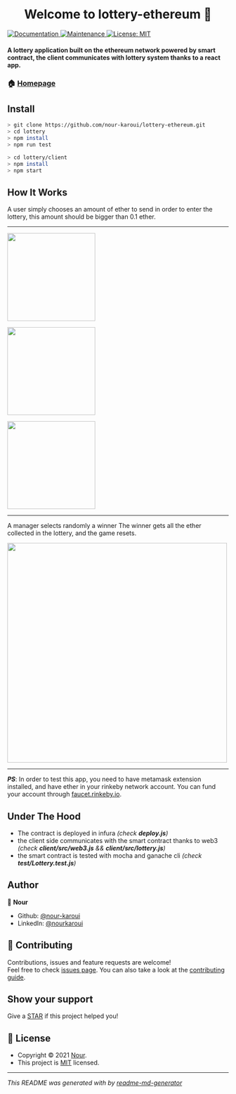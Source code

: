 <h1 align="center">Welcome to lottery-ethereum 👋</h1>
<p>
  <a href="https://github.com/nour-karoui/lottery-ethereum#readme" target="_blank">
    <img alt="Documentation" src="https://img.shields.io/badge/documentation-yes-brightgreen.svg" />
  </a>
  <a href="https://github.com/nour-karoui/lottery-ethereum/graphs/commit-activity" target="_blank">
    <img alt="Maintenance" src="https://img.shields.io/badge/Maintained%3F-yes-green.svg" />
  </a>
  <a href="https://github.com/nour-karoui/lottery-ethereum/blob/master/LICENSE" target="_blank">
    <img alt="License: MIT" src="https://img.shields.io/github/license/bishkou/password-pwnd" />
  </a>
</p>

#### A lottery application built on the ethereum network powered by smart contract, the client communicates with lottery system thanks to a react app.


### 🏠 [Homepage](https://github.com/nour-karoui/lottery-ethereum)


## Install

```sh
> git clone https://github.com/nour-karoui/lottery-ethereum.git
> cd lottery
> npm install
> npm run test

> cd lottery/client
> npm install
> npm start
```

## How It Works

A user simply chooses an amount of ether to send in order to enter the lottery, this amount should be bigger than 0.1 ether.
<hr />

<img src="https://user-images.githubusercontent.com/47257753/127235467-05818ad8-eda9-4312-8cc8-b740926d372c.png" width="200px" /> 
<p></p>
<img src="https://user-images.githubusercontent.com/47257753/127235533-e245f73d-423b-4c35-8cd4-0de49d6816f7.png" width="200px" />
<p></p>
<img src="https://user-images.githubusercontent.com/47257753/127235558-7be6658f-2e96-4d93-b2c1-ba970a2b01ad.png" width="200px" />

<hr />

A manager selects randomly a winner
The winner gets all the ether collected in the lottery, and the game resets.

<img src="https://user-images.githubusercontent.com/47257753/127236365-0fb0e1de-ecfd-4624-ab04-54e5d408f9ca.png" width="500px" /> 

<hr />

***PS***: In order to test this app, you need to have metamask extension installed, and have ether in your rinkeby network account.
You can fund your account through [faucet.rinkeby.io](https://faucet.rinkeby.io/).

## Under The Hood
* The contract is deployed in infura *(check **deploy.js**)*
* the client side communicates with the smart contract thanks to web3 *(check **client/src/web3.js** && **client/src/lottery.js**)*
* the smart contract is tested with mocha and ganache cli *(check **test/Lottery.test.js**)*


## Author

👤 **Nour**

* Github: [@nour-karoui](https://github.com/nour-karoui)
* LinkedIn: [@nourkaroui](https://www.linkedin.com/in/nourkaroui/)

## 🤝 Contributing

Contributions, issues and feature requests are welcome!<br />Feel free to check [issues page](https://github.com/nour-karoui/Inbox-Ethereum/issues). You can also take a look at the [contributing guide](https://github.com/nour-karoui/Inbox-Ethereum/blob/master/CONTRIBUTING.md).

## Show your support

Give a [STAR](https://github.com/nour-karoui/lottery-ethereum) if this project helped you!

## 📝 License

* Copyright © 2021 [Nour](https://github.com/nour-karoui).
* This project is [MIT](https://github.com/nour-karoui/lottery-ethereum/blob/master/LICENSE) licensed.

***
_This README was generated with by [readme-md-generator](https://github.com/kefranabg/readme-md-generator)_
